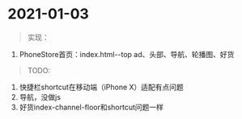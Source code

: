 # 2021-01-03
> 实现：

1. PhoneStore首页：index.html--top ad、头部、导航、轮播图、好货

> TODO:

1. 快捷栏shortcut在移动端（iPhone X）适配有点问题
2. 导航，没做js
3. 好货index-channel-floor和shortcut问题一样
